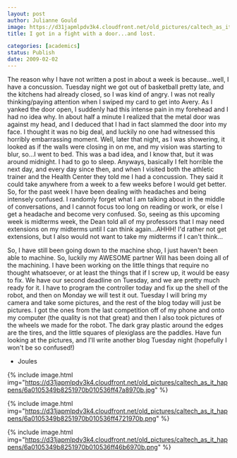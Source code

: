 ```yaml
---
layout: post
author: Julianne Gould
image: https://d31japmlpdv3k4.cloudfront.net/old_pictures/caltech_as_it_happens/6a0105349b8251970b010536ff47dc970b.jpg
title: I got in a fight with a door...and lost.

categories: [academics]
status: Publish
date: 2009-02-02
---
```


The reason why I have not written a post in about a week is because...well, I have a concussion. Tuesday night we got out of basketball pretty late, and the kitchens had already closed, so I was kind of angry. I was not really thinking/paying attention when I swiped my card to get into Avery. As I yanked the door open, I suddenly had this intense pain in my forehead and I had no idea why. In about half a minute I realized that the metal door was against my head, and I deduced that I had in fact slammed the door into my face. I thought it was no big deal, and luckily no one had witnessed this horribly embarrassing moment. Well, later that night, as I was showering, it looked as if the walls were closing in on me, and my vision was starting to blur, so...I went to bed. This was a bad idea, and I know that, but it was around midnight. I had to go to sleep. Anyways, basically I felt horrible the next day, and every day since then, and when I visited both the athletic trainer and the Health Center they told me I had a concussion. They said it could take anywhere from a week to a few weeks before I would get better. So, for the past week I have been dealing with headaches and being intensely confused. I randomly forget what I am talking about in the middle of conversations, and I cannot focus too long on reading or work, or else I get a headache and become very confused. So, seeing as this upcoming week is midterms week, the Dean told all of my professors that I may need extensions on my midterms until I can think again...AHHH! I'd rather not get extensions, but I also would not want to take my midterms if I can't think...

So, I have still been going down to the machine shop, I just haven't been able to machine. So, luckily my AWESOME partner Will has been doing all of the machining. I have been working on the little things that require no thought whatsoever, or at least the things that if I screw up, it would be easy to fix. We have our second deadline on Tuesday, and we are pretty much ready for it. I have to program the controller today and fix up the shell of the robot, and then on Monday we will test it out. Tuesday I will bring my camera and take some pictures, and the rest of the blog today will just be pictures. I got the ones from the last competition off of my phone and onto my computer (the quality is not that great) and then I also took pictures of the wheels we made for the robot. The dark gray plastic around the edges are the tires, and the little squares of plexiglass are the paddles. Have fun looking at the pictures, and I'll write another blog Tuesday night (hopefully I won't be so confused!)

- Joules


{% include image.html img="https://d31japmlpdv3k4.cloudfront.net/old_pictures/caltech_as_it_happens/6a0105349b8251970b010536ff47a8970b.jpg" %}

{% include image.html img="https://d31japmlpdv3k4.cloudfront.net/old_pictures/caltech_as_it_happens/6a0105349b8251970b010536ff4721970b.png" %}

{% include image.html img="https://d31japmlpdv3k4.cloudfront.net/old_pictures/caltech_as_it_happens/6a0105349b8251970b010536ff46b6970b.png" %}
